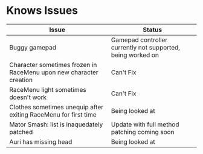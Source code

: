# Knows Issues

| Issue  | Status |
| ------------- | ------------- |
| Buggy gamepad | Gamepad controller currently not supported, being worked on |
| Character sometimes frozen in RaceMenu upon new character creation | Can't Fix |
| RaceMenu light sometimes doesn't work | Can't Fix |
| Clothes sometimes unequip after exiting RaceMenu for first time | Being looked at |
| Mator Smash: list is inaquedately patched | Update with full method patching coming soon |
| Auri has missing head | Being looked at |

